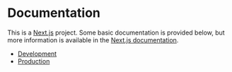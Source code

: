 # Documentation

This is a [Next.js](https://nextjs.org) project. Some basic documentation is provided below, but more information is available in the [Next.js documentation](https://nextjs.org/docs).

-   [Development](development.md)
-   [Production](production.md)
